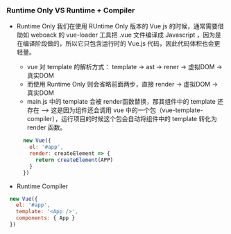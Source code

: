 

### Runtime Only VS Runtime + Compiler
- Runtime Only
我们在使用 RUntime Only 版本的 Vue.js 的时候，通常需要借助如 weboack 的 vue-loader 工具把 .vue 文件编译成 Javascript ，因为是在编译阶段做的，所以它只包含运行时的 Vue.js 代码，因此代码体积也会更轻量。

  - vue 对 template 的解析方式： template -> ast -> rener -> 虚拟DOM -> 真实DOM
  - 而使用 Runtime Only 则会省略前面两步，直接 render -> 虚拟DOM -> 真实DOM
  - main.js 中的 template 会被 render函数替换，那其组件中的 template 还存在 --> 这是因为组件还会调用 vue 中的一个包（vue-template-compiler），运行项目的时候这个包会自动将组件中的 template 转化为 render 函数。

  ```Javascript
    new Vue({
      el: '#app',
      render: createElement => {
        return createElement(APP)
      }
    })
  ```


 - Runtime Compiler

 ```javascript
  new Vue({
    el: '#app',
    template: '<App />',
    components: { App }
  })
 ```
